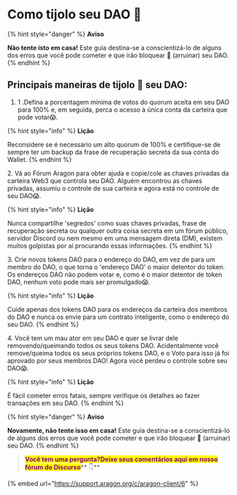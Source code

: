 # Como tijolo seu DAO 🧱

{% hint style="danger" %}
**Aviso**

**Não tente isto em casa!** Este guia destina-se a conscientizá-lo de alguns dos erros que você pode cometer e que irão bloquear **🧱** (arruinar) seu DAO.
{% endhint %}

## Principais maneiras de **tijolo** 🧱 seu DAO: <a href="#top-ways-to-brick-your-dao" id="top-ways-to-brick-your-dao"></a>

1. 1 .Defina a porcentagem mínima de votos do quorum aceita em seu DAO para 100% e, em seguida, perca o acesso à única conta da carteira que pode votar😱.

{% hint style="info" %}
**Lição**

Reconsidere se é necessário um alto quorum de 100% e certifique-se de sempre ter um backup da frase de recuperação secreta da sua conta do Wallet.
{% endhint %}

2\. Vá ao Fórum Aragon para obter ajuda e copie/cole as chaves privadas da carteira Web3 que controla seu DAO. Alguém encontrou as chaves privadas, assumiu o controle de sua carteira e agora está no controle de seu DAO😱.

{% hint style="info" %}
**Lição**

Nunca compartilhe 'segredos' como suas chaves privadas, frase de recuperação secreta ou qualquer outra coisa secreta em um fórum público, servidor Discord ou nem mesmo em uma mensagem direta (DM), existem muitos golpistas por aí procurando essas informações.
{% endhint %}

3\. Crie novos tokens DAO para o endereço do DAO, em vez de para um membro do DAO, o que torna o 'endereço DAO' o maior detentor do token. Os endereços DAO não podem votar e, como é o maior detentor de token DAO, nenhum voto pode mais ser promulgado😱.

{% hint style="info" %}
**Lição**

Cuide apenas dos tokens DAO para os endereços da carteira dos membros do DAO e nunca os envie para um contrato inteligente, como o endereço do seu DAO.
{% endhint %}

4\. Você tem um mau ator em seu DAO e quer se livrar dele removendo/queimando todos os seus tokens DAO. Acidentalmente você remove/queima todos os seus próprios tokens DAO, e o Voto para isso já foi aprovado por seus membros DAO! Agora você perdeu o controle sobre seu DAO😱.

{% hint style="info" %}
**Lição**

É fácil cometer erros fatais, sempre verifique os detalhes ao fazer transações em seu DAO.
{% endhint %}

{% hint style="danger" %}
**Aviso**

**Novamente, não tente isso em casa!** Este guia destina-se a conscientizá-lo de alguns dos erros que você pode cometer e que irão bloquear **🧱** (arruinar) seu DAO.​
{% endhint %}

> <mark style="color:purple;">**Você tem uma pergunta?Deixe seus comentários aqui em nosso fórum do Discurso**</mark>** 👇**

{% embed url="https://support.aragon.org/c/aragon-client/6" %}
